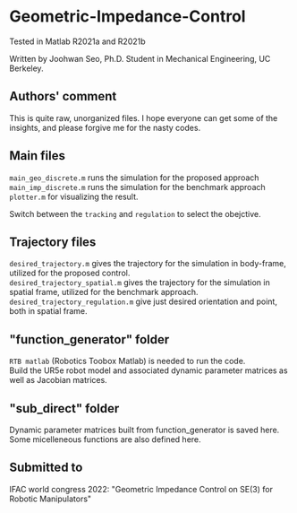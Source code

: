 # Geometric-Impedance-Control
Tested in Matlab R2021a and R2021b

Written by Joohwan Seo, Ph.D. Student in Mechanical Engineering, UC Berkeley.

## Authors' comment
This is quite raw, unorganized files. I hope everyone can get some of the insights, and please forgive me for the nasty codes.


## Main files
`main_geo_discrete.m` runs the simulation for the proposed approach \
`main_imp_discrete.m` runs the simulation for the benchmark approach \
`plotter.m` for visualizing the result.

Switch between the `tracking` and `regulation` to select the obejctive.

## Trajectory files
`desired_trajectory.m` gives the trajectory for the simulation in body-frame, utilized for the proposed control.\
`desired_trajectory_spatial.m` gives the trajectory for the simulation in spatial frame, utilized for the benchmark approach.
`desired_trajectory_regulation.m` give just desired orientation and point, both in spatial frame. 

## "function_generator" folder
`RTB matlab` (Robotics Toobox Matlab) is needed to run the code. \
Build the UR5e robot model and associated dynamic parameter matrices as well as Jacobian matrices.

## "sub_direct" folder
Dynamic parameter matrices built from function_generator is saved here. Some micelleneous functions are also defined here.

## Submitted to
IFAC world congress 2022:
"Geometric Impedance Control on SE(3) for Robotic Manipulators"
